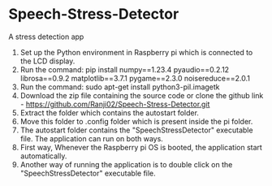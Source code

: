 # Speech-Stress-Detector
A stress detection app

1. Set up the Python environment in Raspberry pi which is connected to the LCD display.
2. Run the command: pip install numpy==1.23.4 pyaudio==0.2.12 librosa==0.9.2 matplotlib==3.7.1 pygame==2.3.0 noisereduce==2.0.1
3. Run the command:  sudo apt-get install python3-pil.imagetk
4. Download the zip file containing the source code or clone the github link - https://github.com/Ranji02/Speech-Stress-Detector.git
5. Extract the folder which contains the autostart folder. 
6. Move this folder to .config folder which is present inside the pi folder.
7. The autostart folder contains the "SpeechStressDetector" executable file. The application can run on both ways. 
8. First way, Whenever the Raspberry pi OS is booted, the application start automatically.
9. Another way of running the application is to double click on the "SpeechStressDetector" executable file.
